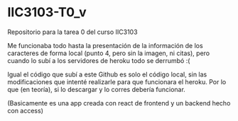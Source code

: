 # IIC3103-T0_v
Repositorio para la tarea 0 del curso IIC3103

Me funcionaba todo hasta la presentación de la información de los caracteres de forma local (punto 4, pero sin la imagen, ni citas), pero cuando lo subí a los servidores de heroku todo se derrumbó :(

Igual el código que subí a este Github es solo el código local, sin las modificaciones que intenté realizarle para que funcionara el heroku. Por lo que (en teoría), si lo descargar y lo corres debería funcionar.

(Basicamente es una app creada con react de frontend y un backend hecho con access)
